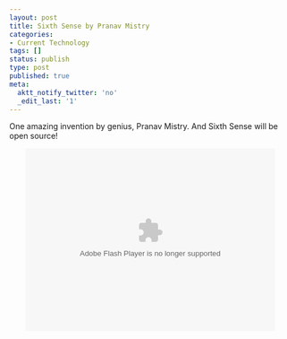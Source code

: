 ```yaml
---
layout: post
title: Sixth Sense by Pranav Mistry
categories:
- Current Technology
tags: []
status: publish
type: post
published: true
meta:
  aktt_notify_twitter: 'no'
  _edit_last: '1'
---
```

<p style="text-align: left;">One amazing invention by genius, Pranav Mistry. And Sixth Sense will be open source!</p>

<p style="text-align: center;"><object classid="clsid:d27cdb6e-ae6d-11cf-96b8-444553540000" width="446" height="326" codebase="http://download.macromedia.com/pub/shockwave/cabs/flash/swflash.cab#version=6,0,40,0"><param name="allowFullScreen" value="true" /><param name="wmode" value="transparent" /><param name="bgColor" value="#ffffff" /><param name="flashvars" value="vu=http://video.ted.com/talks/dynamic/PranavMistry_2009I-medium.flv&amp;su=http://images.ted.com/images/ted/tedindex/embed-posters/PranavMistry-2009I.embed_thumbnail.jpg&amp;vw=432&amp;vh=240&amp;ap=0&amp;ti=685&amp;introDuration=16500&amp;adDuration=4000&amp;postAdDuration=2000&amp;adKeys=talk=pranav_mistry_the_thrilling_potential_of_sixthsense_tec;year=2009;theme=the_creative_spark;theme=a_taste_of_tedindia;theme=ted_under_30;theme=new_on_ted_com;theme=tales_of_invention;theme=design_like_you_give_a_damn;theme=what_s_next_in_tech;event=TEDIndia+2009;&amp;preAdTag=tconf.ted/embed;tile=1;sz=512x288;" /><param name="src" value="http://video.ted.com/assets/player/swf/EmbedPlayer.swf" /><param name="bgcolor" value="#ffffff" /><param name="allowfullscreen" value="true" /><embed type="application/x-shockwave-flash" width="446" height="326" src="http://video.ted.com/assets/player/swf/EmbedPlayer.swf" flashvars="vu=http://video.ted.com/talks/dynamic/PranavMistry_2009I-medium.flv&amp;su=http://images.ted.com/images/ted/tedindex/embed-posters/PranavMistry-2009I.embed_thumbnail.jpg&amp;vw=432&amp;vh=240&amp;ap=0&amp;ti=685&amp;introDuration=16500&amp;adDuration=4000&amp;postAdDuration=2000&amp;adKeys=talk=pranav_mistry_the_thrilling_potential_of_sixthsense_tec;year=2009;theme=the_creative_spark;theme=a_taste_of_tedindia;theme=ted_under_30;theme=new_on_ted_com;theme=tales_of_invention;theme=design_like_you_give_a_damn;theme=what_s_next_in_tech;event=TEDIndia+2009;&amp;preAdTag=tconf.ted/embed;tile=1;sz=512x288;" bgcolor="#ffffff" wmode="transparent" allowfullscreen="true"></embed></object>
